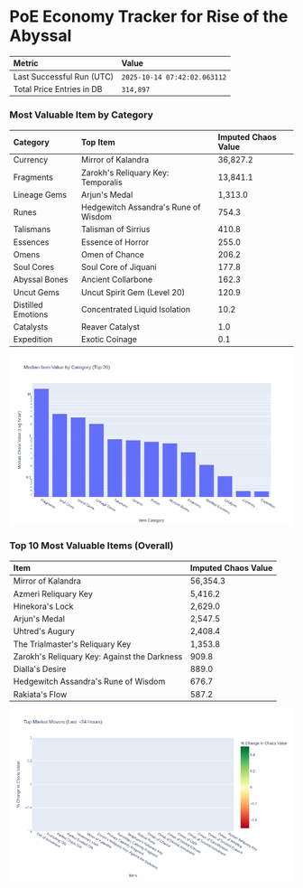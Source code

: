 # PoE Economy Tracker for Rise of the Abyssal

<!-- START_MAINTENANCE -->
| Metric | Value |
|:---|:---|
| Last Successful Run (UTC) | `2025-10-14 07:42:02.063112` |
| Total Price Entries in DB | `314,897` |

<!-- END_MAINTENANCE -->

<!-- START_DATAFRAME_DEBUG -->
<!-- END_DATAFRAME_DEBUG -->

<!-- START_CATEGORY_ANALYSIS -->
### Most Valuable Item by Category
| Category | Top Item | Imputed Chaos Value |
| :--- | :--- | :--- |
| Currency | Mirror of Kalandra | 36,827.2 |
| Fragments | Zarokh's Reliquary Key: Temporalis | 13,841.1 |
| Lineage Gems | Arjun's Medal | 1,313.0 |
| Runes | Hedgewitch Assandra's Rune of Wisdom | 754.3 |
| Talismans | Talisman of Sirrius | 410.8 |
| Essences | Essence of Horror | 255.0 |
| Omens | Omen of Chance | 206.2 |
| Soul Cores | Soul Core of Jiquani | 177.8 |
| Abyssal Bones | Ancient Collarbone | 162.3 |
| Uncut Gems | Uncut Spirit Gem (Level 20) | 120.9 |
| Distilled Emotions | Concentrated Liquid Isolation | 10.2 |
| Catalysts | Reaver Catalyst | 1.0 |
| Expedition | Exotic Coinage | 0.1 |


![Category Analysis Chart](charts/category_analysis.png)
<!-- END_ANALYSIS -->

<!-- START_ANALYSIS -->
### Top 10 Most Valuable Items (Overall)
| Item | Imputed Chaos Value |
| :--- | :--- |
| Mirror of Kalandra | 56,354.3 |
| Azmeri Reliquary Key | 5,416.2 |
| Hinekora's Lock | 2,629.0 |
| Arjun's Medal | 2,547.5 |
| Uhtred's Augury | 2,408.4 |
| The Trialmaster's Reliquary Key | 1,353.8 |
| Zarokh's Reliquary Key: Against the Darkness | 909.8 |
| Dialla's Desire | 889.0 |
| Hedgewitch Assandra's Rune of Wisdom | 676.7 |
| Rakiata's Flow | 587.2 |


![Market Movers Chart](charts/market_movers.png)
<!-- END_ANALYSIS -->
